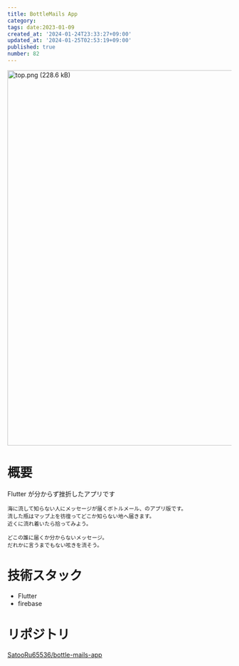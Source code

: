 ```yaml
---
title: BottleMails App
category:
tags: date:2023-01-09
created_at: '2024-01-24T23:33:27+09:00'
updated_at: '2024-01-25T02:53:19+09:00'
published: true
number: 82
---
```


<img width="842.3333333333334" alt="top.png (228.6 kB)" src="https://img.esa.io/uploads/production/attachments/21347/2024/01/25/148142/11b32abd-7b27-49a4-bedc-5ceefdceeaab.png">


# 概要
Flutter が分からず挫折したアプリです

```
海に流して知らない人にメッセージが届くボトルメール、のアプリ版です。
流した瓶はマップ上を彷徨ってどこか知らない地へ届きます。
近くに流れ着いたら拾ってみよう。

どこの誰に届くか分からないメッセージ。
だれかに言うまでもない呟きを流そう。
```

# 技術スタック
- Flutter
- firebase

# リポジトリ
[SatooRu65536/bottle-mails-app](https://github.com/SatooRu65536/bottle-mails-app)

